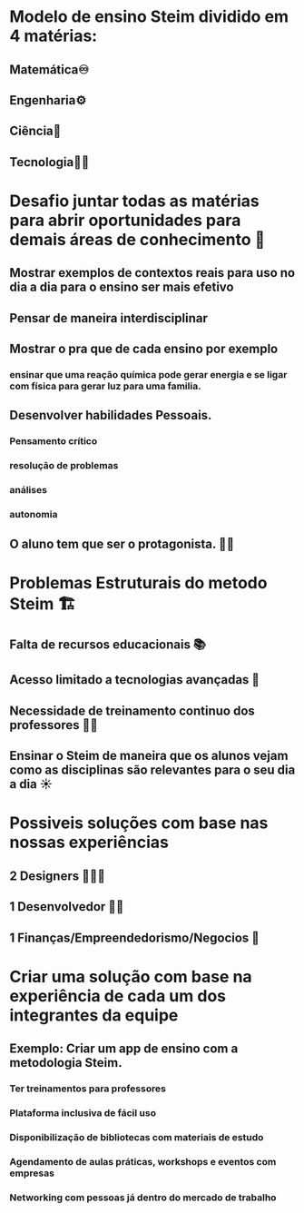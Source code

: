 # Modelo de ensino Steim dividido em 4 matérias:

## Matemática♾️
## Engenharia⚙️
## Ciência🧬
## Tecnologia👨‍💻

# Desafio juntar todas as matérias para abrir oportunidades para demais áreas de conhecimento 🤯

## Mostrar exemplos de contextos reais para uso no dia a dia para o ensino ser mais efetivo

## Pensar de maneira interdisciplinar

## Mostrar o pra que de cada ensino por exemplo
 
### ensinar que uma reação química pode gerar energia e se ligar com física para gerar luz para uma familia.

## Desenvolver habilidades Pessoais.

### Pensamento crítico 

### resolução de problemas

### análises

### autonomia

## O aluno tem que ser o protagonista. 👨‍🎓

# Problemas Estruturais do metodo Steim 🏗️

## Falta de recursos educacionais 📚

## Acesso limitado a tecnologias avançadas 📶

## Necessidade de treinamento continuo dos professores 👨‍🏫

## Ensinar o Steim de maneira que os alunos vejam como as disciplinas são relevantes para o seu dia a dia ☀️

# Possiveis soluções com base nas nossas experiências

## 2 Designers 👩🏻‍🎨
 
## 1 Desenvolvedor 👨‍💻

## 1 Finanças/Empreendedorismo/Negocios 💼

# Criar uma solução com base na experiência de cada um dos integrantes da equipe

## Exemplo: Criar um app de ensino com a metodologia Steim.

### Ter treinamentos para professores

### Plataforma inclusiva de fácil uso

### Disponibilização de bibliotecas com materiais de estudo

### Agendamento de aulas práticas, workshops e eventos com empresas

### Networking com pessoas já dentro do mercado de trabalho